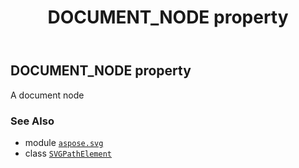 ﻿---
title: DOCUMENT_NODE property
second_title: Aspose.SVG for Python via .NET API References
description: 
type: docs
weight: 710
url: /python-net/aspose.svg/svgpathelement/document_node/
is_root: false
---

## DOCUMENT_NODE property


A document node

### See Also
* module [`aspose.svg`](../../)
* class [`SVGPathElement`](/svg/python-net/aspose.svg/svgpathelement)
